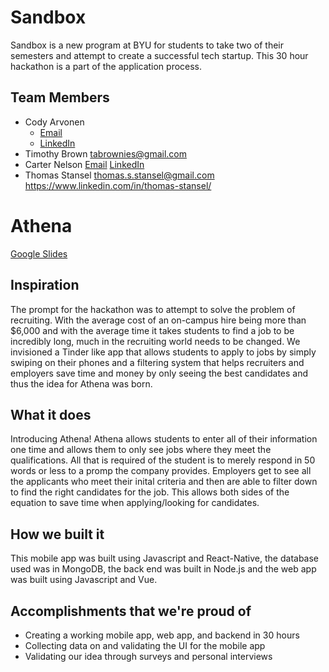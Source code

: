 # Sandbox

Sandbox is a new program at BYU for students to take two of their semesters and attempt to create a successful tech startup. This 30 hour hackathon is a part of the application process.

## Team Members
 - Cody Arvonen 
     - [Email](codyarvonen@gmail.com)
     - [LinkedIn](https://www.linkedin.com/in/cody-arvonen-41034b207/)
 - Timothy Brown tabrownies@gmail.com 
 - Carter Nelson [Email](carterwaynenelson@gmail.com) [LinkedIn](https://www.linkedin.com/in/carternelson13/)
 - Thomas Stansel thomas.s.stansel@gmail.com https://www.linkedin.com/in/thomas-stansel/

# Athena

[Google Slides](https://docs.google.com/presentation/d/1EPeQ4BQZxPBKBsfYPYh8eQrvQ9sAHtWO1s_gcNVx5FE/edit?usp=sharing)

## Inspiration
The prompt for the hackathon was to attempt to solve the problem of recruiting. With the average cost of an on-campus hire being more than $6,000 and with the average time it takes students to find a job to be incredibly long, much in the recruiting world needs to be changed. We invisioned a Tinder like app that allows students to apply to jobs by simply swiping on their phones and a filtering system that helps recruiters and employers save time and money by only seeing the best candidates and thus the idea for Athena was born.

## What it does
Introducing Athena! Athena allows students to enter all of their information one time and allows them to only see jobs where they meet the qualifications. All that is required of the student is to merely respond in 50 words or less to a promp the company provides. Employers get to see all the applicants who meet their inital criteria and then are able to filter down to find the right candidates for the job. This allows both sides of the equation to save time when applying/looking for candidates.

## How we built it
This mobile app was built using Javascript and React-Native, the database used was in MongoDB, the back end was built in Node.js and the web app was built using Javascript and Vue.

## Accomplishments that we're proud of
- Creating a working mobile app, web app, and backend in 30 hours
- Collecting data on and validating the UI for the mobile app
- Validating our idea through surveys and personal interviews

